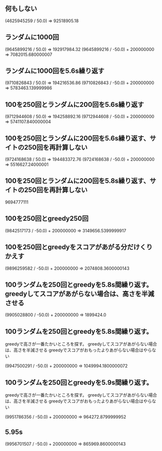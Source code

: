 ## 何もしない
(4625945259 / 50.0)
=> 92518905.18

## ランダムに1000回
(9645899216 / 50.0)
=> 192917984.32
(9645899216 / -50.0) + 200000000
=> 7082015.680000007

## ランダムに1000回を5.6s繰り返す
(9710826843 / 50.0)
=> 194216536.86
(9710826843 / -50.0) + 200000000
=> 5783463.139999986

## 100を250回とランダムに200回を5.6s繰り返す
(9712944608 / 50.0)
=> 194258892.16
(9712944608 / -50.0) + 200000000
=> 5741107.840000004

## 100を250回とランダムに200回を5.6s繰り返す、サイトの250回を再計算しない
(9724168638 / 50.0)
=> 194483372.76
(9724168638 / -50.0) + 200000000
=> 5516627.24000001

## 100を250回とランダムに200回を5.8s繰り返す、サイトの250回を再計算しない
9694777111

## 100を250回とgreedy250回
(9842517173 / -50.0) + 200000000
=> 3149656.5399999917

## 100を250回とgreedyをスコアがあがる分だけくりかえす
(9896259582 / -50.0) + 200000000
=> 2074808.3600000143

## 100ランダムを250回とgreedyを5.8s間繰り返す。greedyしてスコアがあがらない場合は、高さを半減させる
(9905028800 / -50.0) + 200000000
=> 1899424.0

## 100ランダムを250回とgreedyを5.8s間繰り返す。
greedyで高さが一番たかいところを探す。
greedyしてスコアがあがらない場合は、高さを半減させる
greedyでスコアがおもったよりあがらない場合はやらない

(9947500291 / -50.0) + 200000000
=> 1049994.1800000072

## 100ランダムを250回とgreedyを5.9s間繰り返す。
greedyで高さが一番たかいところを探す。
greedyしてスコアがあがらない場合は、高さを半減させる
greedyでスコアがおもったよりあがらない場合はやらない

(9951786356 / -50.0) + 200000000
=> 964272.8799999952

## 5.95s
(9956701507 / -50.0) + 200000000
=> 865969.8600000143
